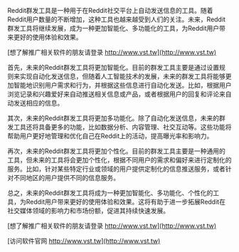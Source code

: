Reddit群发工具是一种用于在Reddit社交平台上自动发送信息的工具。随着Reddit用户数量的不断增加，这种工具也越来越受到人们的关注。未来，Reddit群发工具将继续发展，成为一种更加智能化、多功能化的工具，为Reddit用户带来更好的使用体验和效果。

[想了解推广相关软件的朋友请登录 http://www.vst.tw](http://www.vst.tw)

首先，未来的Reddit群发工具将更加智能化。目前的群发工具主要是通过设置规则来实现自动化发送信息，但随着人工智能技术的发展，未来的群发工具将能够更加智能地识别用户需求和行为，并根据这些信息进行自动化发送。比如，根据用户浏览记录和兴趣爱好来自动推送相关信息或产品，或者根据用户的回复和评论来自动发送相应的信息。

其次，未来的Reddit群发工具将更加多功能化。除了自动化发送信息，未来的群发工具还将具备更多的功能，比如数据分析、内容管理、社交互动等。这些功能将帮助用户更好地管理和优化自己在Reddit上的活动，提高曝光率和影响力。

再次，未来的Reddit群发工具将更加个性化。目前的群发工具主要是一种通用的工具，但未来的工具将会更加个性化，根据不同用户的需求和偏好来进行定制化的服务。比如，针对某些特定行业或领域的用户提供定制化的信息推送服务，或者针对不同地区的用户提供不同的信息服务。

总之，未来的Reddit群发工具将成为一种更加智能化、多功能化、个性化的工具，为Reddit用户带来更好的使用体验和效果。这将有助于进一步拓展Reddit在社交媒体领域的影响力和市场份额，促进其持续快速发展。

[想了解推广相关软件的朋友请登录 http://www.vst.tw](http://www.vst.tw)


[访问软件官网 http://www.vst.tw](http://www.vst.tw)
